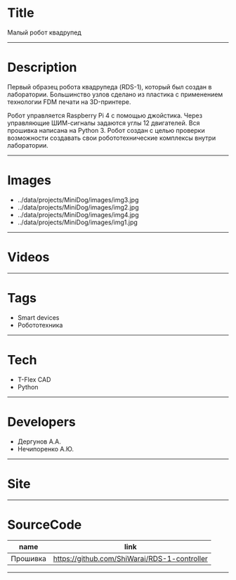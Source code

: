 # Title

Малый робот квадрупед

---

# Description

Первый образец робота квадрупеда (RDS-1), который был создан в лаборатории. Большинство узлов сделано из пластика с применением технологии FDM печати на 3D-принтере.

Робот управляется Raspberry Pi 4 с помощью джойстика. Через управляющие ШИМ-сигналы задаются углы 12 двигателей. Вся прошивка написана на Python 3. Робот создан с целью проверки возможности создавать свои робототехнические комплексы внутри лаборатории.

---

# Images

- ../data/projects/MiniDog/images/img3.jpg
- ../data/projects/MiniDog/images/img2.jpg
- ../data/projects/MiniDog/images/img4.jpg
- ../data/projects/MiniDog/images/img1.jpg

---

# Videos

---

# Tags

- Smart devices
- Робототехника

---

# Tech

- T-Flex CAD
- Python

---

# Developers

- Дергунов А.А.
- Нечипоренко А.Ю.

---

# Site

---

# SourceCode

| name               | link                                         |
| ------------------ | -------------------------------------------- |
| Прошивка           | https://github.com/ShiWarai/RDS-1-controller |

---
